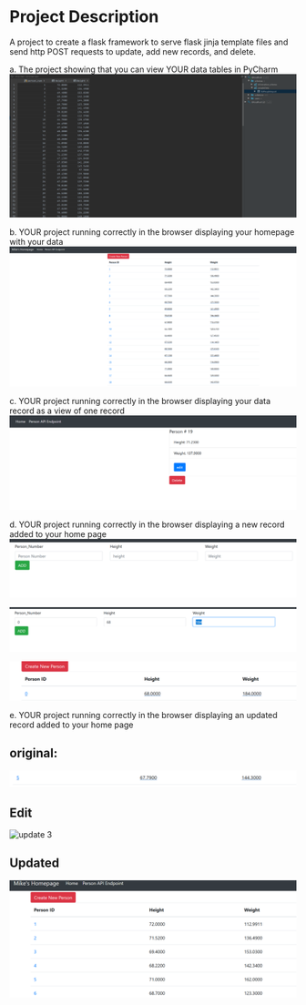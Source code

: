 # Project Description
A project to create a flask framework to serve flask jinja template files and send http POST requests to update, add new records, and delete.  


a. The project showing that you can view YOUR data tables in PyCharm
![View tables in Pycharm](screenshots/people_db_in_pycharm.PNG)

b. YOUR project running correctly in the browser displaying your homepage with your data
![Homepage](screenshots/home_page.PNG)

c. YOUR project running correctly in the browser displaying your data record as a view of one record
![view](screenshots/view_19.PNG)

d. YOUR project running correctly in the browser displaying a new record added to your home page
![new 1](screenshots/new_1.PNG)

![new 2](screenshots/new_2.PNG)

![new 3](screenshots/new_3.PNG)

e. YOUR project running correctly in the browser displaying an updated record added to your home page

## original:
![update 1](screenshots/update.PNG)

## Edit
![update 3](screenshots/update3.PNG)

## Updated
![update 2](screenshots/update_2.PNG)

